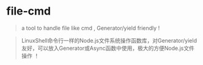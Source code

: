 # file-cmd

> a tool to handle file like cmd , Generator/yield friendly !

> LinuxShell命令行一样的Node.js文件系统操作函数库，对Generator/yield友好，可以放入Generator或Async函数中使用，极大的方便Node.js文件操作 ！
